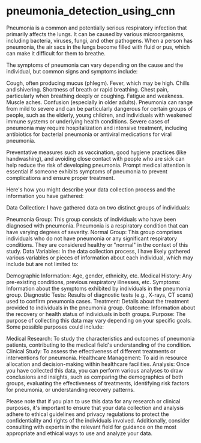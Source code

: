 # pneumonia_detection_using_cnn

Pneumonia is a common and potentially serious respiratory infection that primarily affects the lungs. It can be caused by various microorganisms, including bacteria, viruses, fungi, and other pathogens. When a person has pneumonia, the air sacs in the lungs become filled with fluid or pus, which can make it difficult for them to breathe.

The symptoms of pneumonia can vary depending on the cause and the individual, but common signs and symptoms include:

Cough, often producing mucus (phlegm).
Fever, which may be high.
Chills and shivering.
Shortness of breath or rapid breathing.
Chest pain, particularly when breathing deeply or coughing.
Fatigue and weakness.
Muscle aches.
Confusion (especially in older adults).
Pneumonia can range from mild to severe and can be particularly dangerous for certain groups of people, such as the elderly, young children, and individuals with weakened immune systems or underlying health conditions. Severe cases of pneumonia may require hospitalization and intensive treatment, including antibiotics for bacterial pneumonia or antiviral medications for viral pneumonia.

Preventative measures such as vaccination, good hygiene practices (like handwashing), and avoiding close contact with people who are sick can help reduce the risk of developing pneumonia. Prompt medical attention is essential if someone exhibits symptoms of pneumonia to prevent complications and ensure proper treatment.

Here's how you might describe your data collection process and the information you have gathered:

Data Collection:
I have gathered data on two distinct groups of individuals:

Pneumonia Group: This group consists of individuals who have been diagnosed with pneumonia. Pneumonia is a respiratory condition that can have varying degrees of severity.
Normal Group: This group comprises individuals who do not have pneumonia or any significant respiratory conditions. They are considered healthy or "normal" in the context of this study.
Data Variables:
In the data collection process, I have likely gathered various variables or pieces of information about each individual, which may include but are not limited to:

Demographic Information: Age, gender, ethnicity, etc.
Medical History: Any pre-existing conditions, previous respiratory illnesses, etc.
Symptoms: Information about the symptoms exhibited by individuals in the pneumonia group.
Diagnostic Tests: Results of diagnostic tests (e.g., X-rays, CT scans) used to confirm pneumonia cases.
Treatment: Details about the treatment provided to individuals in the pneumonia group.
Outcome: Information about the recovery or health status of individuals in both groups.
Purpose:
The purpose of collecting this data may vary depending on your specific goals. Some possible purposes could include:

Medical Research: To study the characteristics and outcomes of pneumonia patients, contributing to the medical field's understanding of the condition.
Clinical Study: To assess the effectiveness of different treatments or interventions for pneumonia.
Healthcare Management: To aid in resource allocation and decision-making within healthcare facilities.
Analysis:
Once you have collected this data, you can perform various analyses to draw conclusions and insights, such as comparing the demographics of both groups, evaluating the effectiveness of treatments, identifying risk factors for pneumonia, or understanding recovery patterns.

Please note that if you plan to use this data for any research or clinical purposes, it's important to ensure that your data collection and analysis adhere to ethical guidelines and privacy regulations to protect the confidentiality and rights of the individuals involved. Additionally, consider consulting with experts in the relevant field for guidance on the most appropriate and ethical ways to use and analyze your data.
